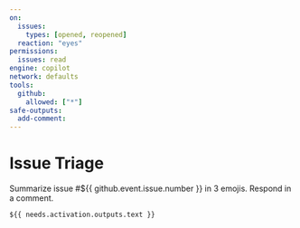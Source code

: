 ```yaml
---
on:
  issues:
    types: [opened, reopened]
  reaction: "eyes"
permissions:
  issues: read
engine: copilot
network: defaults
tools:
  github:
    allowed: ["*"]
safe-outputs:
  add-comment:
---
```

# Issue Triage
Summarize issue #${{ github.event.issue.number }} in 3 emojis. Respond in a comment.

```
${{ needs.activation.outputs.text }}
```